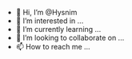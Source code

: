 - 👋 Hi, I’m @Hysnim
- 👀 I’m interested in ...
- 🌱 I’m currently learning ...
- 💞️ I’m looking to collaborate on ...
- 📫 How to reach me ...

<!---
Hysnim/Hysnim is a ✨ special ✨ repository because its `README.md` (this file) appears on your GitHub profile.
You can click the Preview link to take a look at your changes.
--->
